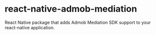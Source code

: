 
# react-native-admob-mediation

React Native package that adds Admob Mediation SDK support to your react-native application.
